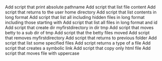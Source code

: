 Add script that print absolute pathname
Add script that list file content
Add script that returns to the user home directory
Add script that list contents in long format
Add script that list all including hidden files in long format including those starting with 
Add script that list all files in long format and id
Add script that create dir myfirstdirectory in dir tmp
Add script that moves betty to a sub dir of tmp
Add script that the betty files moved
Add script that removes myfirstdirectory
Add script that returns to previous folder
Add script that list some specified files
Add script returns a type of a file
Add script that creates a symbolic link
Add script that copy only html file 
Add script that moves file with uppercase
